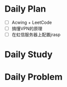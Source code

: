 # Daily Plan
- [ ] Acwing + LeetCode
- [ ] 搞懂VPN的原理
- [ ] 在虹信服务器上配置jrasp
# Daily Study
# Daily Problem
